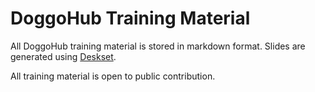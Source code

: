# DoggoHub Training Material

All DoggoHub training material is stored in markdown format. Slides are
generated using [Deskset](http://www.decksetapp.com/).

All training material is open to public contribution.
